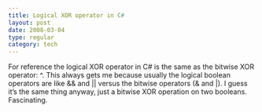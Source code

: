 ```yaml
---
title: Logical XOR operator in C#
layout: post
date: 2008-03-04
type: regular
category: tech
---
```


For reference the logical XOR operator in C# is the same as the bitwise XOR operator: ^. This always gets me because usually the logical boolean operators are like && and || versus the bitwise operators (& and |). I guess it’s the same thing anyway, just a bitwise XOR operation on two booleans. Fascinating.
